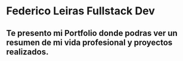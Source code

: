 # Federico Leiras Fullstack Dev

## Te presento mi Portfolio donde podras ver un resumen de mi vida profesional y proyectos realizados.
